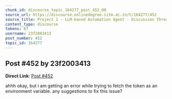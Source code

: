 ```yaml
---
chunk_id: discourse_topic_164277_post_452_00
source_url: https://discourse.onlinedegree.iitm.ac.in/t/164277/452
source_title: Project 1 - LLM-based Automation Agent - Discussion Thread [TDS Jan 2025]
content_type: discourse
tokens: 67
username: 23f2003413
post_number: 452
topic_id: 164277
---
```


## Post #452 by 23f2003413

**Direct Link**: [Post #452](https://discourse.onlinedegree.iitm.ac.in/t/164277/452)

ahhh okay, but i am getting an error while trying to fetch the token as an environment variable. any suggestions to fix this issue?
